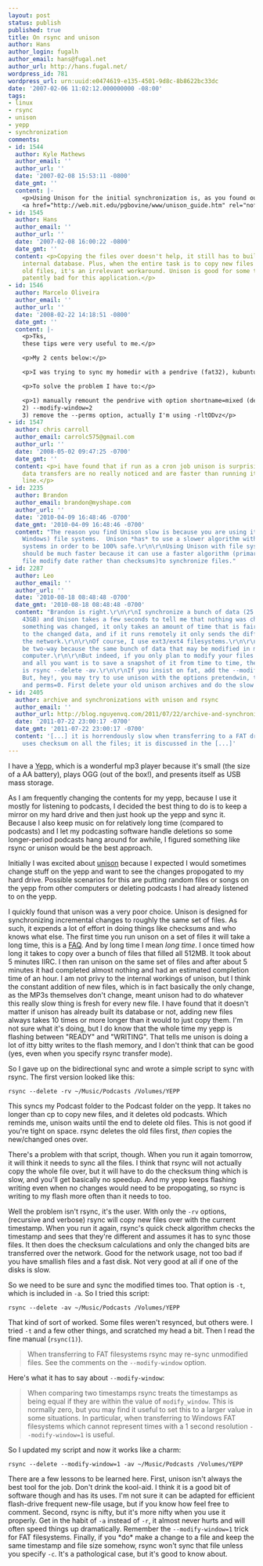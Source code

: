 ```yaml
---
layout: post
status: publish
published: true
title: On rsync and unison
author: Hans
author_login: fugalh
author_email: hans@fugal.net
author_url: http://hans.fugal.net/
wordpress_id: 781
wordpress_url: urn:uuid:e0474619-e135-4501-9d8c-8b8622bc33dc
date: '2007-02-06 11:02:12.000000000 -08:00'
tags:
- linux
- rsync
- unison
- yepp
- synchronization
comments:
- id: 1544
  author: Kyle Mathews
  author_email: ''
  author_url: ''
  date: '2007-02-08 15:53:11 -0800'
  date_gmt: ''
  content: |-
    <p>Using Unison for the initial synchronization is, as you found out, a bad idea.  What's normally recommended (and what I did) is just use scp to copy your files between computers and then use Unison from then out to sync changes.  Unision has worked great for me.  Almost fool-proof.  Here's a great blog post:
    <a href="http://web.mit.edu/pgbovine/www/unison_guide.htm" rel="nofollow">http://web.mit.edu/pgbovine/www/unison_guide.htm</a></p>
- id: 1545
  author: Hans
  author_email: ''
  author_url: ''
  date: '2007-02-08 16:00:22 -0800'
  date_gmt: ''
  content: <p>Copying the files over doesn't help, it still has to build its little
    internal database. Plus, when the entire task is to copy new files over and delete
    old files, it's an irrelevant workaround. Unison is good for some things. It is
    patently bad for this application.</p>
- id: 1546
  author: Marcelo Oliveira
  author_email: ''
  author_url: ''
  date: '2008-02-22 14:18:51 -0800'
  date_gmt: ''
  content: |-
    <p>Tks,
    these tips were very useful to me.</p>

    <p>My 2 cents below:</p>

    <p>I was trying to sync my homedir with a pendrive (fat32), kubuntu 7.10.</p>

    <p>To solve the problem I have to:</p>

    <p>1) manually remount the pendrive with option shortname=mixed (default is lower).
    2) --modify-window=2
    3) remove the --perms option, actually I'm using -rltODvz</p>
- id: 1547
  author: chris carroll
  author_email: carrolc575@gmail.com
  author_url: ''
  date: '2008-05-02 09:47:25 -0700'
  date_gmt: ''
  content: <p>i have found that if run as a cron job unison is surprisingly fast and
    data transfers are no really noticed and are faster than running it from the comand
    line.</p>
- id: 2235
  author: Brandon
  author_email: brandon@myshape.com
  author_url: ''
  date: '2010-04-09 16:48:46 -0700'
  date_gmt: '2010-04-09 16:48:46 -0700'
  content: "The reason you find Unison slow is because you are using it with FAT (aka
    Windows) file systems.  Unison *has* to use a slower algorithm with Windows file
    systems in order to be 100% safe.\r\n\r\nUsing Unison with file systems like EXT3
    should be much faster because it can use a faster algorithm (primarily based on
    file modify date rather than checksums)to synchronize files."
- id: 2287
  author: Leo
  author_email: ''
  author_url: ''
  date: '2010-08-18 08:48:48 -0700'
  date_gmt: '2010-08-18 08:48:48 -0700'
  content: "Brandon is right.\r\n\r\nI synchronize a bunch of data (25.000 files,
    43GB) and Unison takes a few seconds to tell me that nothing was changed.\r\n\r\nIf
    something was changed, it only takes an amount of time that is fairly proportional
    to the changed data, and if it runs remotely it only sends the differences through
    the network.\r\n\r\nOf course, I use ext3/ext4 filesystems.\r\n\r\nI need it to
    be two-way because the same bunch of data that may be modified in more than one
    computer.\r\n\r\nBut indeed, if you only plan to modify your files in one source,
    and all you want is to save a snapshot of it from time to time, the best solution
    is rsync --delete -av.\r\n\r\nIf you insist on fat, add the --modify-window=1.
    But, hey!, you may try to use unison with the options pretendwin, times, fastcheck,
    and perms=0. First delete your old unison archives and do the slow first run."
- id: 2405
  author: archive and synchronizations with unison and rsync
  author_email: ''
  author_url: http://blog.nguyenvq.com/2011/07/22/archive-and-synchronizations-with-unison-and-rsync/
  date: '2011-07-22 23:00:17 -0700'
  date_gmt: '2011-07-22 23:00:17 -0700'
  content: '[...] it is horrendously slow when transferring to a FAT drive since it
    uses checksum on all the files; it is discussed in the [...]'
---
```

<p>I have a <acronym title="Samsung YP-MT6X MP3 Player">Yepp</acronym>, which is a wonderful mp3 player because it's small (the size of a AA battery), plays OGG (out of the box!), and presents itself as USB mass storage. </p>

<p>As I am frequently changing the contents for my yepp, because I use it mostly for listening to podcasts, I decided the best thing to do is to keep a mirror on my hard drive and then just hook up the yepp and sync it. Because I also keep music on for relatively long time (compared to podcasts) and I let my podcasting software handle deletions so some longer-period podcasts hang around for awhile, I figured something like rsync or unison would be the best approach.</p>

<p>Initially I was excited about <a href="http://www.cis.upenn.edu/~bcpierce/unison/">unison</a> because I expected I would sometimes change stuff on the yepp and want to see the changes propogated to my hard drive. Possible scenarios for this are putting random files or songs on the yepp from other computers or deleting podcasts I had already listened to on the yepp. </p>

<p>I quickly found that unison was a very poor choice. Unison is designed for synchronizing incremental changes to roughly the same set of files. As such, it expends a lot of effort in doing things like checksums and who knows what else. The first time you run unison on a set of files it will take a long time, this is a <a href="http://alliance.seas.upenn.edu/~bcpierce/wiki/index.php?n=Main.UnisonFAQTips">FAQ</a>. And by long time I mean <em>long time</em>. I once timed how long it takes to copy over a bunch of files that filled all 512MB. It took about 5 minutes IIRC. I then ran unison on the same set of files and after about 5 minutes it had completed almost nothing and had an estimated completion time of an hour. I am not privy to the internal workings of unison, but I think the constant addition of new files, which is in fact basically the only change, as the MP3s themselves don't change, meant unison had to do whatever this really slow thing is fresh for every new file. I have found that it doesn't matter if unison has already built its database or not, adding new files always takes 10 times or more longer than it would to just copy them. I'm not sure what it's doing, but I do know that the whole time my yepp is flashing between "READY" and "WRITING". That tells me unison is doing a lot of itty bitty writes to the flash memory, and I don't think that can be good (yes, even when you specify rsync transfer mode).</p>

<p>So I gave up on the bidirectional sync and wrote a simple script to sync with rsync. The first version looked like this:</p>

<pre><code>rsync --delete -rv ~/Music/Podcasts /Volumes/YEPP
</code></pre>

<p>This syncs my Podcast folder to the Podcast folder on the yepp. It takes no
longer than cp to copy new files, and it deletes old podcasts. Which reminds
me, unison waits until the end to delete old files. This is not good if you're
tight on space. rsync deletes the old files first, <em>then</em> copies the
new/changed ones over.</p>

<p>There's a problem with that script, though. When you run it again tomorrow, it will think it needs to sync all the files. I think that rsync will not actually copy the whole file over, but it will have to do the checksum thing which is slow, and you'll get basically no speedup. And my yepp keeps flashing writing even when no changes would need to be propogating, so rsync is writing to my flash more often than it needs to too. </p>

<p>Well the problem isn't rsync, it's the user. With only the <code>-rv</code> options, (recursive and verbose) rsync will copy new files over with the current timestamp. When you run it again, rsync's quick check algorithm checks the timestamp and sees that they're different and assumes it has to sync those files. It then does the checksum calculations and only the changed bits are transferred over the network. Good for the network usage, not too bad if you have smallish files and a fast disk. Not very good at all if one of the disks is slow.</p>

<p>So we need to be sure and sync the modified times too. That option is <code>-t</code>, which is included in <code>-a</code>. So I tried this script:</p>

<pre><code>rsync --delete -av ~/Music/Podcasts /Volumes/YEPP
</code></pre>

<p>That kind of sort of worked. Some files weren't resynced, but others were. I tried <code>-t</code> and a few other things, and scratched my head a bit. Then I read the fine manual (<code>rsync(1)</code>).</p>

<blockquote>
    <p>When transferring to  FAT  filesystems  rsync  may  re-sync  unmodified files.  See the comments on the <code>--modify-window</code> option.</p>
</blockquote>

<p>Here's what it has to say about <code>--modify-window</code>:</p>

<blockquote>
    <p>When  comparing  two  timestamps  rsync treats the timestamps as being equal if they are within the value of <code>modify_window</code>.  This is  normally  zero,  but you may find it useful to set this to a larger value in some situations. In particular,  when  transferring  to  Windows  FAT  filesystems which cannot represent times with a 1 second resolution <code>--modify-window=1</code> is useful.</p>
</blockquote>

<p>So I updated my script and now it works like a charm:</p>

<pre><code>rsync --delete --modify-window=1 -av ~/Music/Podcasts /Volumes/YEPP
</code></pre>

<p>There are a few lessons to be learned here. First, unison isn't always the best tool for the job. Don't drink the kool-aid. I think it is a good bit of software though and has its uses. I'm not sure it can be adapted for efficient flash-drive frequent new-file usage, but if you know how feel free to comment. Second, rsync is nifty, but it's more nifty when you use it properly. Get in the habit of <code>-a</code> instead of <code>-r</code>, it almost never hurts and will often speed things up dramatically. Remember the <code>--modify-window=1</code> trick for FAT filesystems. Finally, if you *do* make a change to a file and keep the same timestamp and file size somehow, rsync won't sync that file unless you specify <code>-c</code>. It's a pathological case, but it's good to know about.</p>
